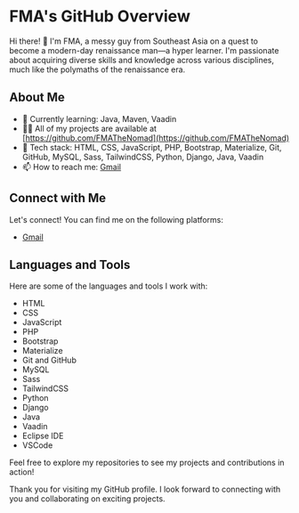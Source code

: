# FMA's GitHub Overview

Hi there! 👋 I'm FMA, a messy guy from Southeast Asia on a quest to become a modern-day renaissance man—a hyper learner. I'm passionate about acquiring diverse skills and knowledge across various disciplines, much like the polymaths of the renaissance era.

## About Me

- 🌱 Currently learning: Java, Maven, Vaadin
- 👨‍💻 All of my projects are available at [https://github.com/FMATheNomad](https://github.com/FMATheNomad)
- 💬 Tech stack: HTML, CSS, JavaScript, PHP, Bootstrap, Materialize, Git, GitHub, MySQL, Sass, TailwindCSS, Python, Django, Java, Vaadin
- 📫 How to reach me: [Gmail](farizmuhammadaditya682@gmail.com)

## Connect with Me

Let's connect! You can find me on the following platforms:

- [Gmail](farizmuhammadaditya682@gmail.com)

## Languages and Tools

Here are some of the languages and tools I work with:

- HTML
- CSS
- JavaScript
- PHP
- Bootstrap
- Materialize
- Git and GitHub
- MySQL
- Sass
- TailwindCSS
- Python
- Django
- Java
- Vaadin
- Eclipse IDE
- VSCode

Feel free to explore my repositories to see my projects and contributions in action!

Thank you for visiting my GitHub profile. I look forward to connecting with you and collaborating on exciting projects.
